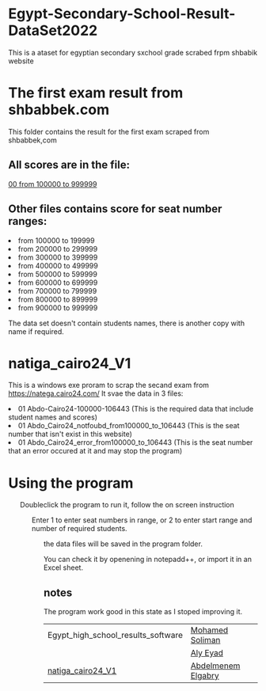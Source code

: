 # Egypt-Secondary-School-Result-DataSet2022
This is a ataset for egyptian secondary sxchool grade scrabed frpm shbabik website

# The first exam result from shbabbek.com
This folder contains the result for the first exam scraped from shbabbek,com
## All scores are in the file:
<a href = 'https://github.com/abdo5/Egypt-Secondary-School-Result-DataSet2022/blob/main/00_secondarySchool_ntiga2022%20from_100000-999999.rar'>00 from 100000 to 999999 </a>
## Other files contains score for seat number ranges:
<li>from 100000 to 199999 
<li>from 200000 to 299999  
<li>from 300000 to 399999   
<li>from 400000 to 499999   
<li>from 500000 to 599999 
<li>from 600000 to 699999 
<li>from 700000 to 799999 
<li>from 800000 to 899999 
<li>from 900000 to 999999 

The data set doesn't contain students names, there is another copy with name if required.

# natiga_cairo24_V1
This is a windows exe proram to scrap the secand exam from https://natega.cairo24.com/
It svae the data in 3 files:
<li> 01 Abdo-Cairo24-100000-106443  		(This is the required data that include student names and scores)
<li> 01 Abdo_Cairo24_notfoubd_from100000_to_106443	(This is the seat number that isn't exist in this website)
<li> 01 Abdo_Cairo24_error_from100000_to_106443		(This is the seat number that an error occured at it and may stop the program)

# Using the program
<ol>Doubleclick the program to run it, follow the on screen instruction
<ol>Enter 1 to enter seat numbers in range, or 2 to enter start range and number of required students.
<ol> the data files will be saved in the program folder.

You can check it by openening in notepadd++, or import it in an Excel sheet.

## notes
The program work good in this state as I stoped improving it.

<table> 
<tr>
<td><a fref ='https://github.com/Soliman2020/Egypt_high_school_results_software'>Egypt_high_school_results_software</td>
<td><a href = 'https://omdenachapter-hpe1429.slack.com/team/U048MB6QFB4'>Mohamed Soliman</td></tr>
<tr>
<td> <a href ='https://github.com/alyeyad/high-school-results-scraper'high-school-results-scraper </td>
<td><a href='https://omdenachapter-hpe1429.slack.com/team/U0486JANZQX'>Aly Eyad</td>

</tr>
<td><a href='https://github.com/abdo5/Egypt-Secondary-School-Result-DataSet2022'>natiga_cairo24_V1</td>
<td><a href='https://omdenachapter-hpe1429.slack.com/team/U049CLMLYTA'>Abdelmenem Elgabry</td>

</tr>


</table>
